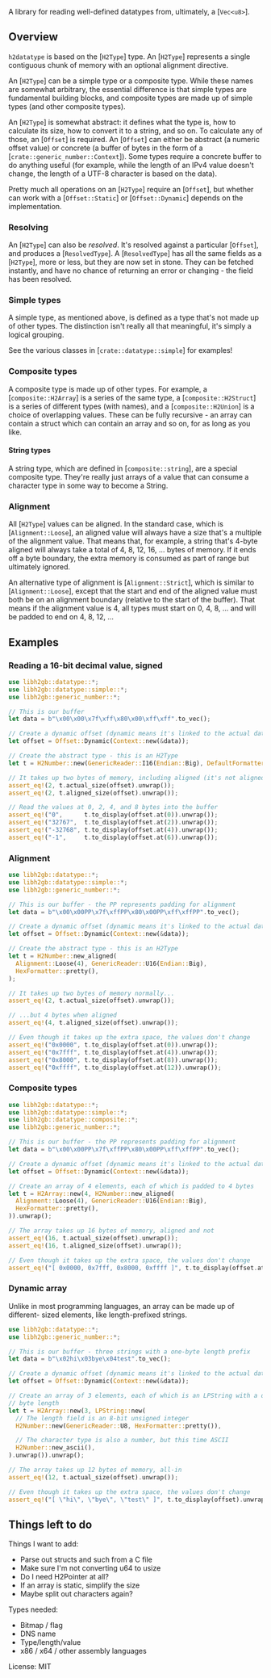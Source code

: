 A library for reading well-defined datatypes from, ultimately, a [`Vec<u8>`].

## Overview

`h2datatype` is based on the [`H2Type`] type. An [`H2Type`] represents a
single contiguous chunk of memory with an optional alignment directive.

An [`H2Type`] can be a simple type or a composite type. While these names
are somewhat arbitrary, the essential difference is that simple types are
fundamental building blocks, and composite types are made up of simple types
(and other composite types).

An [`H2Type`] is somewhat abstract: it defines what the type is, how to
calculate its size, how to convert it to a string, and so on. To calculate
any of those, an [`Offset`] is required. An [`Offset`] can either be
abstract (a numeric offset value) or concrete (a buffer of bytes in the form
of a [`crate::generic_number::Context`]). Some types require a concrete
buffer to do anything useful (for example, while the length of an IPv4 value
doesn't change, the length of a UTF-8 character is based on the data).

Pretty much all operations on an [`H2Type`] require an [`Offset`], but
whether can work with a [`Offset::Static`] or [`Offset::Dynamic`] depends on
the implementation.

### Resolving

An [`H2Type`] can also be *resolved*. It's resolved against a particular
[`Offset`], and produces a [`ResolvedType`]. A [`ResolvedType`] has all the
same fields as a [`H2Type`], more or less, but they are now set in stone.
They can be fetched instantly, and have no chance of returning an error or
changing - the field has been resolved.

### Simple types

A simple type, as mentioned above, is defined as a type that's not made up
of other types. The distinction isn't really all that meaningful, it's
simply a logical grouping.

See the various classes in [`crate::datatype::simple`] for examples!

### Composite types

A composite type is made up of other types. For example, a
[`composite::H2Array`] is a series of the same type, a
[`composite::H2Struct`] is a series of different types (with names), and a
[`composite::H2Union`] is a choice of overlapping values. These can be fully
recursive - an array can contain a struct which can contain an array and so
on, for as long as you like.

#### String types

A string type, which are defined in [`composite::string`], are a special
composite type. They're really just arrays of a value that can consume a
character type in some way to become a String.

### Alignment

All [`H2Type`] values can be aligned. In the standard case, which is
[`Alignment::Loose`], an aligned value will always have a size that's a
multiple of the alignment value. That means that, for example, a string
that's 4-byte aligned will always take a total of 4, 8, 12, 16, ... bytes of
memory. If it ends off a byte boundary, the extra memory is consumed as part
of range but ultimately ignored.

An alternative type of alignment is [`Alignment::Strict`], which is similar
to [`Alignment::Loose`], except that the start and end of the aligned value
must both be on an alignment boundary (relative to the start of the buffer).
That means if the alignment value is 4, all types must start on 0, 4, 8, ...
and will be padded to end on 4, 8, 12, ...

## Examples

### Reading a 16-bit decimal value, signed

```rust
use libh2gb::datatype::*;
use libh2gb::datatype::simple::*;
use libh2gb::generic_number::*;

// This is our buffer
let data = b"\x00\x00\x7f\xff\x80\x00\xff\xff".to_vec();

// Create a dynamic offset (dynamic means it's linked to the actual data)
let offset = Offset::Dynamic(Context::new(&data));

// Create the abstract type - this is an H2Type
let t = H2Number::new(GenericReader::I16(Endian::Big), DefaultFormatter::new());

// It takes up two bytes of memory, including aligned (it's not aligned)
assert_eq!(2, t.actual_size(offset).unwrap());
assert_eq!(2, t.aligned_size(offset).unwrap());

// Read the values at 0, 2, 4, and 8 bytes into the buffer
assert_eq!("0",      t.to_display(offset.at(0)).unwrap());
assert_eq!("32767",  t.to_display(offset.at(2)).unwrap());
assert_eq!("-32768", t.to_display(offset.at(4)).unwrap());
assert_eq!("-1",     t.to_display(offset.at(6)).unwrap());
```

### Alignment

```rust
use libh2gb::datatype::*;
use libh2gb::datatype::simple::*;
use libh2gb::generic_number::*;

// This is our buffer - the PP represents padding for alignment
let data = b"\x00\x00PP\x7f\xffPP\x80\x00PP\xff\xffPP".to_vec();

// Create a dynamic offset (dynamic means it's linked to the actual data)
let offset = Offset::Dynamic(Context::new(&data));

// Create the abstract type - this is an H2Type
let t = H2Number::new_aligned(
  Alignment::Loose(4), GenericReader::U16(Endian::Big),
  HexFormatter::pretty(),
);

// It takes up two bytes of memory normally...
assert_eq!(2, t.actual_size(offset).unwrap());

// ...but 4 bytes when aligned
assert_eq!(4, t.aligned_size(offset).unwrap());

// Even though it takes up the extra space, the values don't change
assert_eq!("0x0000", t.to_display(offset.at(0)).unwrap());
assert_eq!("0x7fff", t.to_display(offset.at(4)).unwrap());
assert_eq!("0x8000", t.to_display(offset.at(8)).unwrap());
assert_eq!("0xffff", t.to_display(offset.at(12)).unwrap());
```

### Composite types

```rust
use libh2gb::datatype::*;
use libh2gb::datatype::simple::*;
use libh2gb::datatype::composite::*;
use libh2gb::generic_number::*;

// This is our buffer - the PP represents padding for alignment
let data = b"\x00\x00PP\x7f\xffPP\x80\x00PP\xff\xffPP".to_vec();

// Create a dynamic offset (dynamic means it's linked to the actual data)
let offset = Offset::Dynamic(Context::new(&data));

// Create an array of 4 elements, each of which is padded to 4 bytes
let t = H2Array::new(4, H2Number::new_aligned(
  Alignment::Loose(4), GenericReader::U16(Endian::Big),
  HexFormatter::pretty(),
)).unwrap();

// The array takes up 16 bytes of memory, aligned and not
assert_eq!(16, t.actual_size(offset).unwrap());
assert_eq!(16, t.aligned_size(offset).unwrap());

// Even though it takes up the extra space, the values don't change
assert_eq!("[ 0x0000, 0x7fff, 0x8000, 0xffff ]", t.to_display(offset.at(0)).unwrap());
```

### Dynamic array

Unlike in most programming languages, an array can be made up of different-
sized elements, like length-prefixed strings.

```rust
use libh2gb::datatype::*;
use libh2gb::generic_number::*;

// This is our buffer - three strings with a one-byte length prefix
let data = b"\x02hi\x03bye\x04test".to_vec();

// Create a dynamic offset (dynamic means it's linked to the actual data)
let offset = Offset::Dynamic(Context::new(&data));

// Create an array of 3 elements, each of which is an LPString with a one-
// byte length
let t = H2Array::new(3, LPString::new(
  // The length field is an 8-bit unsigned integer
  H2Number::new(GenericReader::U8, HexFormatter::pretty()),

  // The character type is also a number, but this time ASCII
  H2Number::new_ascii(),
).unwrap()).unwrap();

// The array takes up 12 bytes of memory, all-in
assert_eq!(12, t.actual_size(offset).unwrap());

// Even though it takes up the extra space, the values don't change
assert_eq!("[ \"hi\", \"bye\", \"test\" ]", t.to_display(offset).unwrap());
```
## Things left to do

Things I want to add:

* Parse out structs and such from a C file
* Make sure I'm not converting u64 to usize
* Do I need H2Pointer at all?
* If an array is static, simplify the size
* Maybe split out characters again?

Types needed:
* Bitmap / flag
* DNS name
* Type/length/value
* x86 / x64 / other assembly languages

License: MIT
